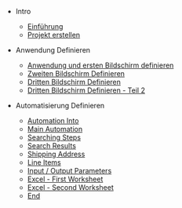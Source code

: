 * Intro
    * [Einführung](de/)
    * [Projekt erstellen](de/create_project.md)

* Anwendung Definieren
    * [Anwendung und ersten Bildschirm definieren](de/first_screen.md)
    * [Zweiten Bildschirm Definieren](de/second_screen.md)
    * [Dritten Bildschirm Definieren](de/third_screen.md)
    * [Dritten Bildschirm Definieren - Teil 2](de/third_screen_continued.md)

* Automatisierung Definieren
    * [Automation Into](de/automation_intro.md)
    * [Main Automation](de/main_automation.md)
    * [Searching Steps](de/searching_steps.md)
    * [Search Results](de/search_results.md)
    * [Shipping Address](de/shipping_address.md)
    * [Line Items](de/line_items.md)
    * [Input / Output Parameters](de/io_params.md)
    * [Excel - First Worksheet](de/excel_first.md)
    * [Excel - Second Worksheet](de/excel_second.md)
    * [End](de/end.md)